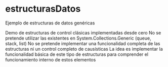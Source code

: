 # estructurasDatos
Ejemplo de estructuras de datos genéricas

Demo de estructuras de control clásicas implementadas desde cero
No se pretende utilizar las existentes en System.Collections.Generic (queue, stack, list)
No se pretende implementar una funcionalidad completa de las estructuras ni un control completo de causísticas
La idea es implementar la funcionalidad básica de este tipo de estructuras
para comprender el funcionamiento interno de estos elementos